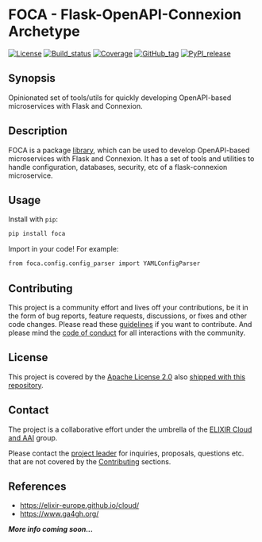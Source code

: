 # FOCA - Flask-OpenAPI-Connexion Archetype

[![License][badge-license]][badge-url-license]
[![Build_status][badge-build-status]][badge-url-build-status]
[![Coverage][badge-coverage]][badge-url-coverage]
[![GitHub_tag][badge-github-tag]][badge-url-github-tag]
[![PyPI_release][badge-pypi]][badge-url-pypi]

## Synopsis

Opinionated set of tools/utils for quickly developing OpenAPI-based
microservices with Flask and Connexion.

## Description

FOCA is a package [library](https://pypi.org/project/foca/), which can be used to develop OpenAPI-based microservices with Flask and Connexion. It has a set of tools and utilities to handle configuration, databases, security, etc of a flask-connexion microservice.

## Usage

Install with `pip`:

```bash
pip install foca
```

Import in your code! For example:

```bash
from foca.config.config_parser import YAMLConfigParser
```

## Contributing

This project is a community effort and lives off your contributions, be it in the form of bug reports, feature requests, discussions, or fixes and other code changes. Please read these [guidelines](CONTRIBUTING.md) if you want to contribute. And please mind the [code of conduct](CODE_OF_CONDUCT.md) for all interactions with the community.

## License

This project is covered by the [Apache License 2.0](https://www.apache.org/licenses/LICENSE-2.0) also
[shipped with this repository](LICENSE).

## Contact

The project is a collaborative effort under the umbrella of the [ELIXIR
Cloud and AAI](https://elixir-europe.github.io/cloud/) group.

Please contact the [project leader](mailto:alexander.kanitz@sib.swiss) for inquiries, proposals, questions etc. that are not covered by the [Contributing](#Contributing) sections.

## References

* <https://elixir-europe.github.io/cloud/>
* <https://www.ga4gh.org/>

***More info coming soon...***

[badge-build-status]:<https://travis-ci.com/elixir-cloud-aai/foca.svg?branch=dev>
[badge-coverage]:<https://img.shields.io/coveralls/github/elixir-cloud-aai/foca>
[badge-github-tag]:<https://img.shields.io/github/v/tag/elixir-cloud-aai/foca?color=C39BD3>
[badge-license]:<https://img.shields.io/badge/license-Apache%202.0-blue.svg>
[badge-pypi]:<https://img.shields.io/pypi/v/foca.svg?style=flat&color=C39BD3>
[badge-url-build-status]:<https://travis-ci.com/elixir-cloud-aai/foca>
[badge-url-coverage]:<https://coveralls.io/github/elixir-cloud-aai/foca>
[badge-url-github-tag]:<https://github.com/elixir-cloud-aai/foca/releases>
[badge-url-license]:<http://www.apache.org/licenses/LICENSE-2.0>
[badge-url-pypi]:<https://pypi.python.org/pypi/foca>

